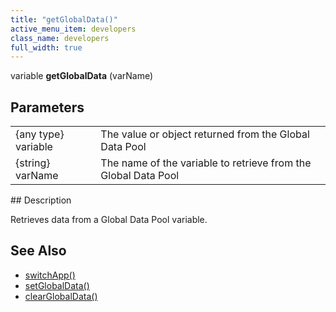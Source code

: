 ```yaml
---
title: "getGlobalData()"
active_menu_item: developers
class_name: developers
full_width: true
---
```



variable **getGlobalData** (varName)

## Parameters

<table>
<tr>
<td width="134">
{any type} variable

</td>
<td width="20">
</td>
<td width="750">
The value or object returned from the Global Data Pool

</td>
</tr>
<tr>
<td width="134">
{string} varName

</td>
<td width="20">
</td>
<td width="750">
The name of the variable to retrieve from the Global Data Pool

</td>
</tr>
</table>
## Description

Retrieves data from a Global Data Pool variable.

## See Also

 - [switchApp()](/developers/documentation/scripting-apis/client-api/app-functions/switchapp)
 - [setGlobalData()](/developers/documentation/scripting-apis/client-api/global-data-pool-functions/setglobaldata)
 - [clearGlobalData()](/developers/documentation/scripting-apis/client-api/global-data-pool-functions/clearglobaldata)

